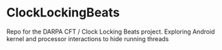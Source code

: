 ClockLockingBeats
=================

Repo for the DARPA CFT / Clock Locking Beats project.  Exploring Android kernel and processor interactions to hide running threads